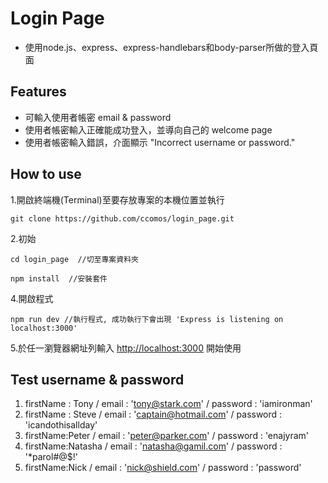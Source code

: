 # Login Page
 - 使用node.js、express、express-handlebars和body-parser所做的登入頁面

## Features
 - 可輸入使用者帳密 email & password
 - 使用者帳密輸入正確能成功登入，並導向自己的 welcome page
 - 使用者帳密輸入錯誤，介面顯示 "Incorrect username or password."

## How to use
1.開啟終端機(Terminal)至要存放專案的本機位置並執行

```
git clone https://github.com/ccomos/login_page.git
```

2.初始

```
cd login_page  //切至專案資料夾
```

```
npm install  //安裝套件
```

4.開啟程式

```
npm run dev //執行程式, 成功執行下會出現 'Express is listening on localhost:3000'
```

5.於任一瀏覽器網址列輸入 [http://localhost:3000](http://localhost:3000) 開始使用

## Test username & password
1. firstName : Tony / email : 'tony@stark.com' / password : 'iamironman'
2. firstName : Steve / email : 'captain@hotmail.com' / password : 'icandothisallday'
3. firstName:Peter / email : 'peter@parker.com' / password : 'enajyram'
4. firstName:Natasha / email : 'natasha@gamil.com' / password : '*parol#@$!'
5. firstName:Nick / email : 'nick@shield.com' / password : 'password'
